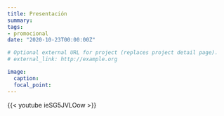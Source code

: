 ```yaml
---
title: Presentación
summary: 
tags:
- promocional
date: "2020-10-23T00:00:00Z"

# Optional external URL for project (replaces project detail page).
# external_link: http://example.org

image:
  caption: 
  focal_point:
---
```


{{< youtube ieSG5JVLOow >}}
